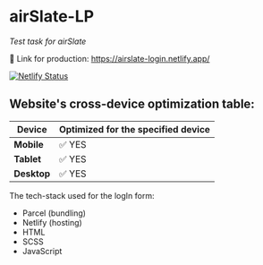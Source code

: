 # airSlate-LP
_Test task for airSlate_

🔗 Link for production: https://airslate-login.netlify.app/

[![Netlify Status](https://api.netlify.com/api/v1/badges/9295f4c8-afd8-41c0-b516-e307c3c96c6a/deploy-status)](https://app.netlify.com/sites/airslate-login/deploys)

## Website's cross-device optimization table:

| Device | Optimized for the specified device |
| ------ | ------ |
| **Mobile** | ✅ YES  |
| **Tablet** | ✅ YES  |
| **Desktop** | ✅ YES |

The tech-stack used for the logIn form: 
- Parcel (bundling)
- Netlify (hosting)
- HTML
- SCSS
- JavaScript